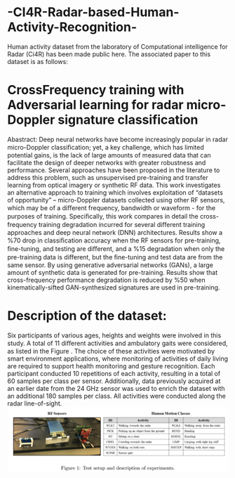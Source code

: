 # -CI4R-Radar-based-Human-Activity-Recognition-
Human activity dataset from the laboratory of Computational intelligence for Radar (Ci4R) has been made public here. 
The associated paper to this dataset is as follows:
# CrossFrequency training with Adversarial learning for radar micro-Doppler signature classification
Abastract:
Deep neural networks have become increasingly popular in radar micro-Doppler classiﬁcation; yet, a key challenge, which has limited potential gains, is the lack of large amounts of measured data that can facilitate the design of deeper networks with greater robustness and performance. Several approaches have been proposed in the literature to address this problem, such as unsupervised pre-training and transfer learning from optical imagery or synthetic RF data. This work investigates an alternative approach to training which involves exploitation of “datasets of opportunity” – micro-Doppler datasets collected using other RF sensors, which may be of a diﬀerent frequency, bandwidth or waveform - for the purposes of training. Speciﬁcally, this work compares in detail the cross-frequency training degradation incurred for several diﬀerent training approaches and deep neural network (DNN) architectures. Results show a %70 drop in classiﬁcation accuracy when the RF sensors for pre-training, ﬁne-tuning, and testing are diﬀerent, and a %15 degradation when only the pre-training data is diﬀerent, but the ﬁne-tuning and test data are from the same sensor. By using generative adversarial networks (GANs), a large amount of synthetic data is generated for pre-training. Results show that cross-frequency performance degradation is reduced by %50 when kinematically-sifted GAN-synthesized signatures are used in pre-training.
# Description of the dataset:
Six participants of various ages, heights and weights were involved in this study. A total of 11 diﬀerent activities and ambulatory gaits were considered, as listed in the Figure . The choice of these activities were motivated by smart environment applications, where monitoring of activities of daily living are required to support health monitoring and gesture recognition. Each participant conducted 10 repetitions of each activity, resulting in a total of 60 samples per class per sensor. Additionally, data previously acquired at an earlier date from the 24 GHz sensor was used to enrich the dataset with an additional 180 samples per class. All activities were conducted along the radar line-of-sight.
![](https://github.com/Mrahman17/-CI4R-Radar-based-Human-Activity-Recognition-/blob/master/sensors%20and%20activity%20list.PNG)
